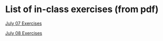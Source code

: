 
# List of in-class exercises (from pdf) 

[July 07 Exercises](https://dshuangg.github.io/responses/0707)

[July 08 Exercises](https://dshuangg.github.io/responses/0708)
